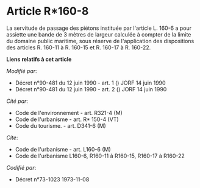 # Article R*160-8

La servitude de passage des piétons instituée par l'article L. 160-6 a pour assiette une bande de 3 mètres de largeur
calculée à compter de la limite du domaine public maritime, sous réserve de l'application des dispositions des articles R.
160-11 à R. 160-15 et R. 160-17 à R. 160-22.

**Liens relatifs à cet article**

_Modifié par_:

  - Décret n°90-481 du 12 juin 1990 - art. 1 () JORF 14 juin 1990
  - Décret n°90-481 du 12 juin 1990 - art. 2 () JORF 14 juin 1990

_Cité par_:

  - Code de l'environnement - art. R321-4 (M)
  - Code de l'urbanisme - art. R* 150-4 (VT)
  - Code du tourisme. - art. D341-6 (M)

_Cite_:

  - Code de l'urbanisme - art. L160-6 (M)
  - Code de l'urbanisme L160-6, R160-11 à R160-15, R160-17 à R160-22

_Codifié par_:

  - Décret n°73-1023 1973-11-08
